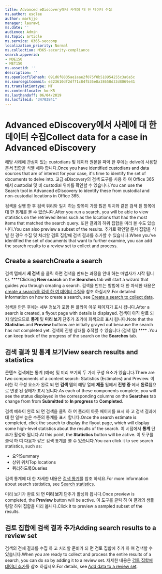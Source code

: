```yaml
---
title: Advanced eDiscovery에서 사례에 대 한 데이터 수집
ms.author: esclee
author: markjjo
manager: laurawi
ms.date: ''
audience: Admin
ms.topic: article
ms.service: O365-seccomp
localization_priority: Normal
ms.collection: M365-security-compliance
search.appverid:
- MOE150
- MET150
ms.assetid: ''
description: ''
ms.openlocfilehash: 091d6f8835ae1aae2f075f0b510954255c3a6a5c
ms.sourcegitcommit: e323610df2df71c84f536e8a38650d33d8069e41
ms.translationtype: MT
ms.contentlocale: ko-KR
ms.lasthandoff: 06/04/2019
ms.locfileid: "34703841"
---
```

# <a name="collect-data-for-a-case-in-advanced-ediscovery"></a><span data-ttu-id="d3c6b-102">Advanced eDiscovery에서 사례에 대 한 데이터 수집</span><span class="sxs-lookup"><span data-stu-id="d3c6b-102">Collect data for a case in Advanced eDiscovery</span></span>

<span data-ttu-id="d3c6b-103">해당 사례에 관심이 있는 custodians 및 데이터 원본을 파악 한 후에는 delve에 사용할 문서 집합을 식별 해야 합니다.</span><span class="sxs-lookup"><span data-stu-id="d3c6b-103">Once you have identified custodians and data sources that are of interest for your case, it's time to identify the set of documents to delve into.</span></span> <span data-ttu-id="d3c6b-104">고급 eDiscovery의 검색 도구를 사용 하 여 Office 365에서 custodial 및 비 custodial 위치를 확인할 수 있습니다.</span><span class="sxs-lookup"><span data-stu-id="d3c6b-104">You can use the Search tool in Advanced eDiscovery to identify these from custodial and non-custodial locations in Office 365.</span></span>

<span data-ttu-id="d3c6b-105">검색을 실행 한 후 검색 쿼리와 일치 하는 항목이 가장 많은 위치와 같은 검색 된 항목에 대 한 통계를 볼 수 있습니다.</span><span class="sxs-lookup"><span data-stu-id="d3c6b-105">After you run a search, you will be able to view statistics on the retrieved items such as the locations that had the most items that matched the search query.</span></span> <span data-ttu-id="d3c6b-106">또한 결과의 하위 집합을 미리 볼 수도 있습니다.</span><span class="sxs-lookup"><span data-stu-id="d3c6b-106">You can also preview a subset of the results.</span></span> <span data-ttu-id="d3c6b-107">추가로 확인할 문서 집합을 식별 한 경우 수집 및 처리할 검토 집합에 검색 결과를 추가할 수 있습니다.</span><span class="sxs-lookup"><span data-stu-id="d3c6b-107">When you've identified the set of documents that want to further examine, you can add the search results to a review set to collect and process.</span></span>

## <a name="create-a-search"></a><span data-ttu-id="d3c6b-108">Create a search</span><span class="sxs-lookup"><span data-stu-id="d3c6b-108">Create a search</span></span>

<span data-ttu-id="d3c6b-109">검색 탭에서 **새 검색** 을 클릭 하면 검색을 만드는 과정을 안내 하는 마법사가 시작 됩니다. \*\*\*\*</span><span class="sxs-lookup"><span data-stu-id="d3c6b-109">Clicking **New search** on the **Searches** tab will start a wizard that guides you through creating a search.</span></span> <span data-ttu-id="d3c6b-110">검색을 만드는 방법에 대 한 자세한 내용은 [create a search를 검색 하 여 데이터 수집](create-search-to-collect-data.md)을 참조 하십시오.</span><span class="sxs-lookup"><span data-stu-id="d3c6b-110">For detailed information on how to create a search, see [Create a search to collect data](create-search-to-collect-data.md).</span></span>

<span data-ttu-id="d3c6b-111">검색을 만든 후에는 세부 정보가 포함 된 플라이 아웃 페이지가 표시 됩니다.</span><span class="sxs-lookup"><span data-stu-id="d3c6b-111">After a search is created, a flyout page with details is displayed.</span></span> <span data-ttu-id="d3c6b-112">검색이 아직 완료 되지 않았으므로 **통계** 및 **미리 보기** 단추가 초기에 회색으로 표시 됩니다.</span><span class="sxs-lookup"><span data-stu-id="d3c6b-112">Note that the **Statistics** and **Preview** buttons are initially grayed out because the search has not completed yet.</span></span> <span data-ttu-id="d3c6b-113">검색의 진행 상태를 추적할 수 있습니다 (검색 탭) \*\*\*\* .</span><span class="sxs-lookup"><span data-stu-id="d3c6b-113">You can keep track of the progress of the search on the **Searches** tab.</span></span>

## <a name="view-search-results-and-statistics"></a><span data-ttu-id="d3c6b-114">검색 결과 및 통계 보기</span><span class="sxs-lookup"><span data-stu-id="d3c6b-114">View search results and statistics</span></span>

<span data-ttu-id="d3c6b-115">콘텐츠 검색에는 통계 (예측) 및 미리 보기의 두 가지 구성 요소가 있습니다.</span><span class="sxs-lookup"><span data-stu-id="d3c6b-115">There are two components of a content search: Statistics (Estimates) and Preview.</span></span> <span data-ttu-id="d3c6b-116">이러한 각 구성 요소가 완료 되 면 **검색** 탭의 해당 열에 **제출** 됨에서 **진행 중** 에서 **완료**됨으로 변경 된 상태가 표시 됩니다.</span><span class="sxs-lookup"><span data-stu-id="d3c6b-116">As each of these components complete, you will see the status displayed in the corresponding columns on the **Searches** tab change from from **Submitted** to **In progress** to **Completed**.</span></span>

<span data-ttu-id="d3c6b-117">검색 예측이 완료 되 면 검색을 클릭 하 여 플라이 아웃 페이지를 표시 하 고 검색 결과에 대 한 일부 높은 수준의 통계를 표시 합니다.</span><span class="sxs-lookup"><span data-stu-id="d3c6b-117">Once the search estimate is completed, click the search to display the flyout page, which will display some high-level statistics about the results of the search.</span></span> <span data-ttu-id="d3c6b-118">이 시점에서 **통계** 단추가 활성화 됩니다.</span><span class="sxs-lookup"><span data-stu-id="d3c6b-118">At this point, the **Statistics** button will be active.</span></span> <span data-ttu-id="d3c6b-119">이 도구를 클릭 하 여 다음과 같은 검색 통계를 볼 수 있습니다.</span><span class="sxs-lookup"><span data-stu-id="d3c6b-119">You can click it to see search statistics, such as:</span></span>

- <span data-ttu-id="d3c6b-120">요약</span><span class="sxs-lookup"><span data-stu-id="d3c6b-120">Summary</span></span>
- <span data-ttu-id="d3c6b-121">상위 위치</span><span class="sxs-lookup"><span data-stu-id="d3c6b-121">Top locations</span></span>
- <span data-ttu-id="d3c6b-122">쿼리하도록</span><span class="sxs-lookup"><span data-stu-id="d3c6b-122">Queries</span></span>

<span data-ttu-id="d3c6b-123">검색 통계에 대 한 자세한 내용은 [검색 통계](search-statistics.md)를 참조 하세요.</span><span class="sxs-lookup"><span data-stu-id="d3c6b-123">For more information about search statistics, see [Search statistics](search-statistics.md).</span></span>

<span data-ttu-id="d3c6b-124">미리 보기가 완료 되 면 **미리 보기** 단추가 활성화 됩니다.</span><span class="sxs-lookup"><span data-stu-id="d3c6b-124">Once preview is completed, the **Preview** button will be active.</span></span> <span data-ttu-id="d3c6b-125">이 도구를 클릭 하 여 결과의 샘플링할 하위 집합을 미리 봅니다.</span><span class="sxs-lookup"><span data-stu-id="d3c6b-125">Click it to preview a sampled subset of the results.</span></span>

## <a name="adding-search-results-to-a-review-set"></a><span data-ttu-id="d3c6b-126">검토 집합에 검색 결과 추가</span><span class="sxs-lookup"><span data-stu-id="d3c6b-126">Adding search results to a review set</span></span>

<span data-ttu-id="d3c6b-127">검색의 전체 결과를 수집 하 고 처리할 준비가 되 면 검토 집합에 추가 하 여 검색할 수 있습니다.</span><span class="sxs-lookup"><span data-stu-id="d3c6b-127">When you are ready to collect and process the entire results of a search, you can do so by adding it to a review set.</span></span> <span data-ttu-id="d3c6b-128">자세한 내용은 [검토 집합에 데이터 추가](add-data-to-review-set.md)를 참조 하십시오.</span><span class="sxs-lookup"><span data-stu-id="d3c6b-128">For details, see [Add data to a review set](add-data-to-review-set.md).</span></span> 